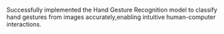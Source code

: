 Successfully implemented the Hand Gesture Recognition model to classify hand gestures from images accurately,enabling intuitive human-computer interactions.
